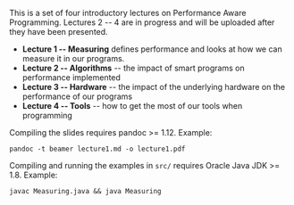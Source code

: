 This is a set of four introductory lectures on Performance Aware
Programming. Lectures 2 -- 4 are in progress and will be uploaded
after they have been presented.

* __Lecture 1 -- Measuring__ defines performance and looks at how we can measure it in
  our programs.
*  __Lecture 2 -- Algorithms__ -- the impact of smart programs on performance
   implemented
* __Lecture 3 -- Hardware__ -- the impact of the underlying hardware on the
   performance of our programs
* __Lecture 4 -- Tools__ -- how to get the most of our tools when programming

Compiling the slides requires pandoc >= 1.12. Example:

```
pandoc -t beamer lecture1.md -o lecture1.pdf
```

Compiling and running the examples in `src/` requires Oracle Java JDK >= 1.8. Example:

```
javac Measuring.java && java Measuring
```

